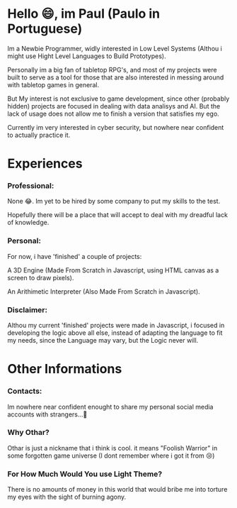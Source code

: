 # Hello 😄, im Paul (Paulo in Portuguese)
Im a Newbie Programmer, widly interested in Low Level Systems (Althou i might use Hight Level Languages to Build Prototypes).

Personally im a big fan of tabletop RPG's, and most of my projects were built to serve as a tool for those that are also interested in messing around with tabletop games in general.

But My interest is not exclusive to game development, since other (probably hidden) projects are focused in dealing with data analisys and AI. But the lack of usage does not allow me to finish a version that satisfies my ego.

Currently im very interested in cyber security, but nowhere near confident to actually practice it.

# Experiences

### Professional:
None 😂.
Im yet to be hired by some company to put my skills to the test.

Hopefully there will be a place that will accept to deal with my dreadful lack of knowledge.

### Personal:
For now, i have 'finished' a couple of projects:

A 3D Engine (Made From Scratch in Javascript, using HTML canvas as a screen to draw pixels).

An Arithimetic Interpreter (Also Made From Scratch in Javascript).

### Disclaimer:
Althou my current 'finished' projects were made in Javascript, i focused in developing the logic above all else, instead of adapting the language to fit my needs, since the Language may vary, but the Logic never will.

# Other Informations
### Contacts:
Im nowhere near confident enought to share my personal social media accounts with strangers...🤔

### Why Othar?
Othar is just a nickname that i think is cool. it means "Foolish Warrior" in some forgotten game universe (I dont remember where i got it from 😢)

### For How Much Would You use Light Theme?
There is no amounts of money in this world that would bribe me into torture my eyes with the sight of burning agony.

<!--
**PaulOthar/PaulOthar** is a ✨ _special_ ✨ repository because its `README.md` (this file) appears on your GitHub profile.

Here are some ideas to get you started:

- 🔭 I’m currently working on ...
- 🌱 I’m currently learning ...
- 👯 I’m looking to collaborate on ...
- 🤔 I’m looking for help with ...
- 💬 Ask me about ...
- 📫 How to reach me: ...
- 😄 Pronouns: ...
- ⚡ Fun fact: ...
-->
